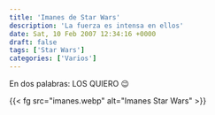 ```yaml
---
title: 'Imanes de Star Wars'
description: 'La fuerza es intensa en ellos'
date: Sat, 10 Feb 2007 12:34:16 +0000
draft: false
tags: ['Star Wars']
categories: ['Varios']
---
```


En dos palabras: LOS QUIERO :wink:

{{< fg src="imanes.webp" alt="Imanes Star Wars" >}}